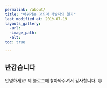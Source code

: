 ```yaml
---
permalink: /about/
title: "배워가는 꼬꼬마 개발자의 일기"
last_modified_at: 2019-07-19
layouts_gallery:
  -url:
  -image_path:
  -alt:
toc: true

---
```


## 반갑습니다
안녕하세요! 제 블로그에 찾아와주셔서 감사합니다. :smile:
